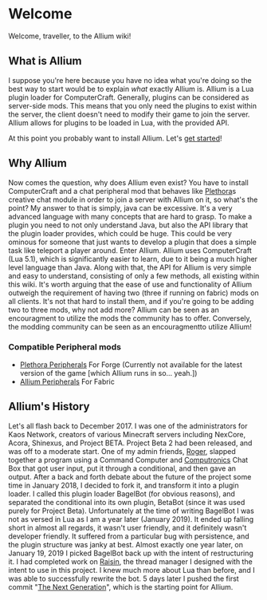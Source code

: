 # Welcome

Welcome, traveller, to the Allium wiki!

## What is Allium

I suppose you're here because you have no idea what you're doing so the best way to start would be to explain _what_ exactly Allium is. Allium is a Lua plugin loader for ComputerCraft. Generally, plugins can be considered as server-side mods. This means that you only need the plugins to exist within the server, the client doesn't need to modify their game to join the server. Allium allows for plugins to be loaded in Lua, with the provided API.

At this point you probably want to install Allium. Let's [get started](install.md)!

## Why Allium

Now comes the question, why does Allium even exist? You have to install ComputerCraft and a chat peripheral mod that behaves like [Plethora](https://github.com/SquidDev-CC/Plethora)s creative chat module in order to join a server with Allium on it, so what's the point? My answer to that is simply, java can be excessive. It's a very advanced language with many concepts that are hard to grasp. To make a plugin you need to not only understand Java, but also the API library that the plugin loader provides, which could be huge. This could be very ominous for someone that just wants to develop a plugin that does a simple task like teleport a player around. Enter Allium. Allium uses ComputerCraft (Lua 5.1), which is significantly easier to learn, due to it being a much higher level language than Java. Along with that, the API for Allium is very simple and easy to understand, consisting of only a few methods, all existing within this wiki. It's worth arguing that the ease of use and functionality of Allium outweigh the requirement of having two (three if running on fabric) mods on all clients. It's not that hard to install them, and if you're going to be adding two to three mods, why not add more? Allium can be seen as an encouragment to utilize the mods the community has to offer. Conversely, the modding community can be seen as an encouragmentto utilize Allium!

### Compatible Peripheral mods

- [Plethora Peripherals](https://github.com/SquidDev-CC/Plethora) For Forge (Currently not available for the latest version of the game [which Allium runs in so... yeah.])
- [Allium Peripherals](https://github.com/hugeblank/allium-peripherals) For Fabric

## Allium's History

Let's all flash back to December 2017. I was one of the administrators for Kaos Network, creators of various Minecraft servers including NexCore, Acora, Shinexus, and Project BETA. Project Beta 2 had been released, and was off to a moderate start. One of my admin friends, [Roger](https://github.com/roger109z), slapped together a program using a Command Computer and [Computronics](https://wiki.vexatos.com/wiki:computronics) Chat Box that got user input, put it through a conditional, and then gave an output. After a back and forth debate about the future of the project some time in January 2018, I decided to fork it, and transform it into a plugin loader. I called this plugin loader BagelBot (for obvious reasons), and separated the conditional into its own plugin, BetaBot (since it was used purely for Project Beta). Unfortunately at the time of writing BagelBot I was not as versed in Lua as I am a year later (January 2019). It ended up falling short in almost all regards, it wasn't user friendly, and it definitely wasn't developer friendly. It suffered from a particular bug with persistence, and the plugin structure was janky at best. Almost exactly one year later, on January 19, 2019 I picked BagelBot back up with the intent of restructuring it. I had completed work on [Raisin](https://github.com/hugeblank/raisin), the thread manager I designed with the intent to use in this project. I knew much more about Lua than before, and I was able to successfully rewrite the bot. 5 days later I pushed the first commit "[The Next Generation](https://github.com/hugeblank/Allium/tree/bf62557f2fa6add8c1a30481f417347e31eec12e)", which is the starting point for Allium.
